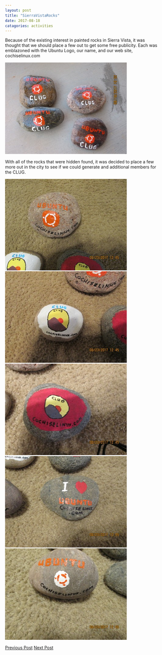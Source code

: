 ```yaml
---
layout: post
title: "SierraVistaRocks"
date: 2017-08-18
catagories: activities
---
```


Because of the existing interest in painted rocks in Sierra Vista, it was thought that we should place a few out to get some free publicity.  Each was emblazoned with the Ubuntu Logo, our name, and our web site, cochiselinux.com

![alt text](https://raw.githubusercontent.com/CochiseLinuxUsersGroup/CochiseLinuxUsersGroup.github.io/master/images/Ubuntu-CLUG-SV-Rocks-400x400.JPG)

With all of the rocks that were hidden found, it was decided to place a few more out in the city to see if we could generate and additional members for the CLUG.

![alt text](https://raw.githubusercontent.com/CochiseLinuxUsersGroup/CochiseLinuxUsersGroup.github.io/master/images/Ubuntu-CLUG-SV-Rocks_2-400x400.JPG)
![alt text](https://raw.githubusercontent.com/CochiseLinuxUsersGroup/CochiseLinuxUsersGroup.github.io/master/images/Ubuntu-CLUG-SV-Rocks_3-400x400.JPG)
![alt text](https://raw.githubusercontent.com/CochiseLinuxUsersGroup/CochiseLinuxUsersGroup.github.io/master/images/Ubuntu-CLUG-SV-Rocks_4-400x400.JPG)
![alt text](https://raw.githubusercontent.com/CochiseLinuxUsersGroup/CochiseLinuxUsersGroup.github.io/master/images/Ubuntu-CLUG-SV-Rocks_5-400x400.JPG)
![alt text](https://raw.githubusercontent.com/CochiseLinuxUsersGroup/CochiseLinuxUsersGroup.github.io/master/images/Ubuntu-CLUG-SV-Rocks_6-400x400.JPG)


<footer>
<a href="http://cochiselinux.com/activities/UA_South_Install_2017-07-28" class="post-prev">Previous Post</a>  
<a href="http://cochiselinux.com/activities/SierraVistaInstallfest_2017-10-28" class="post-next">Next Post</a>
  </footer>
